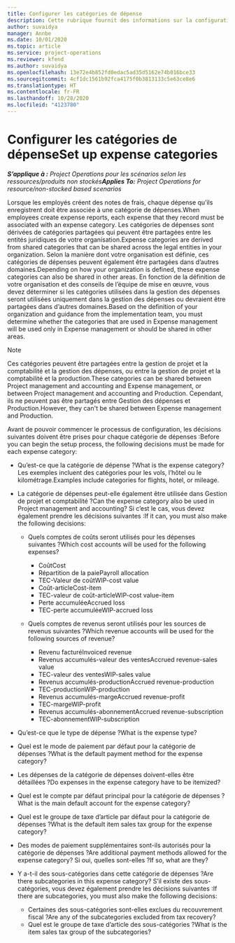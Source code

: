 ```yaml
---
title: Configurer les catégories de dépense
description: Cette rubrique fournit des informations sur la configuration des catégories de dépenses et des catégories partagées pour les notes de frais.
author: suvaidya
manager: Annbe
ms.date: 10/01/2020
ms.topic: article
ms.service: project-operations
ms.reviewer: kfend
ms.author: suvaidya
ms.openlocfilehash: 13e72e4b852fd0edac5ad35d5162e74b016bce33
ms.sourcegitcommit: 4cf1dc1561b92fca4175f0b3813133c5e63ce8e6
ms.translationtype: HT
ms.contentlocale: fr-FR
ms.lasthandoff: 10/28/2020
ms.locfileid: "4123780"
---
```

# <a name="set-up-expense-categories"></a><span data-ttu-id="db217-103">Configurer les catégories de dépense</span><span class="sxs-lookup"><span data-stu-id="db217-103">Set up expense categories</span></span>

<span data-ttu-id="db217-104">_**S’applique à :** Project Operations pour les scénarios selon les ressources/produits non stockés_</span><span class="sxs-lookup"><span data-stu-id="db217-104">_**Applies To:** Project Operations for resource/non-stocked based scenarios_</span></span>

<span data-ttu-id="db217-105">Lorsque les employés créent des notes de frais, chaque dépense qu’ils enregistrent doit être associée à une catégorie de dépenses.</span><span class="sxs-lookup"><span data-stu-id="db217-105">When employees create expense reports, each expense that they record must be associated with an expense category.</span></span> <span data-ttu-id="db217-106">Les catégories de dépenses sont dérivées de catégories partagées qui peuvent être partagées entre les entités juridiques de votre organisation.</span><span class="sxs-lookup"><span data-stu-id="db217-106">Expense categories are derived from shared categories that can be shared across the legal entities in your organization.</span></span> <span data-ttu-id="db217-107">Selon la manière dont votre organisation est définie, ces catégories de dépenses peuvent également être partagées dans d’autres domaines.</span><span class="sxs-lookup"><span data-stu-id="db217-107">Depending on how your organization is defined, these expense categories can also be shared in other areas.</span></span> <span data-ttu-id="db217-108">En fonction de la définition de votre organisation et des conseils de l’équipe de mise en œuvre, vous devez déterminer si les catégories utilisées dans la gestion des dépenses seront utilisées uniquement dans la gestion des dépenses ou devraient être partagées dans d’autres domaines.</span><span class="sxs-lookup"><span data-stu-id="db217-108">Based on the definition of your organization and guidance from the implementation team, you must determine whether the categories that are used in Expense management will be used only in Expense management or should be shared in other areas.</span></span>

> [!NOTE]
> <span data-ttu-id="db217-109">Ces catégories peuvent être partagées entre la gestion de projet et la comptabilité et la gestion des dépenses, ou entre la gestion de projet et la comptabilité et la production.</span><span class="sxs-lookup"><span data-stu-id="db217-109">These categories can be shared between Project management and accounting and Expense management, or between Project management and accounting and Production.</span></span> <span data-ttu-id="db217-110">Cependant, ils ne peuvent pas être partagés entre Gestion des dépenses et Production.</span><span class="sxs-lookup"><span data-stu-id="db217-110">However, they can't be shared between Expense management and Production.</span></span>

<span data-ttu-id="db217-111">Avant de pouvoir commencer le processus de configuration, les décisions suivantes doivent être prises pour chaque catégorie de dépenses :</span><span class="sxs-lookup"><span data-stu-id="db217-111">Before you can begin the setup process, the following decisions must be made for each expense category:</span></span>

- <span data-ttu-id="db217-112">Qu’est-ce que la catégorie de dépense ?</span><span class="sxs-lookup"><span data-stu-id="db217-112">What is the expense category?</span></span> <span data-ttu-id="db217-113">Les exemples incluent des catégories pour les vols, l’hôtel ou le kilométrage.</span><span class="sxs-lookup"><span data-stu-id="db217-113">Examples include categories for flights, hotel, or mileage.</span></span>
- <span data-ttu-id="db217-114">La catégorie de dépenses peut-elle également être utilisée dans Gestion de projet et comptabilité ?</span><span class="sxs-lookup"><span data-stu-id="db217-114">Can the expense category also be used in Project management and accounting?</span></span> <span data-ttu-id="db217-115">Si c’est le cas, vous devez également prendre les décisions suivantes :</span><span class="sxs-lookup"><span data-stu-id="db217-115">If it can, you must also make the following decisions:</span></span>

    - <span data-ttu-id="db217-116">Quels comptes de coûts seront utilisés pour les dépenses suivantes ?</span><span class="sxs-lookup"><span data-stu-id="db217-116">Which cost accounts will be used for the following expenses?</span></span>

        - <span data-ttu-id="db217-117">Coût</span><span class="sxs-lookup"><span data-stu-id="db217-117">Cost</span></span>
        - <span data-ttu-id="db217-118">Répartition de la paie</span><span class="sxs-lookup"><span data-stu-id="db217-118">Payroll allocation</span></span>
        - <span data-ttu-id="db217-119">TEC-Valeur de coût</span><span class="sxs-lookup"><span data-stu-id="db217-119">WIP-cost value</span></span>
        - <span data-ttu-id="db217-120">Coût-article</span><span class="sxs-lookup"><span data-stu-id="db217-120">Cost-item</span></span>
        - <span data-ttu-id="db217-121">TEC-valeur de coût-article</span><span class="sxs-lookup"><span data-stu-id="db217-121">WIP-cost value-item</span></span>
        - <span data-ttu-id="db217-122">Perte accumulée</span><span class="sxs-lookup"><span data-stu-id="db217-122">Accrued loss</span></span>
        - <span data-ttu-id="db217-123">TEC-perte accumulée</span><span class="sxs-lookup"><span data-stu-id="db217-123">WIP-accrued loss</span></span>

    - <span data-ttu-id="db217-124">Quels comptes de revenus seront utilisés pour les sources de revenus suivantes ?</span><span class="sxs-lookup"><span data-stu-id="db217-124">Which revenue accounts will be used for the following sources of revenue?</span></span>

        - <span data-ttu-id="db217-125">Revenu facturé</span><span class="sxs-lookup"><span data-stu-id="db217-125">Invoiced revenue</span></span>
        - <span data-ttu-id="db217-126">Revenus accumulés-valeur des ventes</span><span class="sxs-lookup"><span data-stu-id="db217-126">Accrued revenue-sales value</span></span>
        - <span data-ttu-id="db217-127">TEC-valeur des ventes</span><span class="sxs-lookup"><span data-stu-id="db217-127">WIP-sales value</span></span>
        - <span data-ttu-id="db217-128">Revenus accumulés-production</span><span class="sxs-lookup"><span data-stu-id="db217-128">Accrued revenue-production</span></span>
        - <span data-ttu-id="db217-129">TEC-production</span><span class="sxs-lookup"><span data-stu-id="db217-129">WIP-production</span></span>
        - <span data-ttu-id="db217-130">Revenus accumulés-marge</span><span class="sxs-lookup"><span data-stu-id="db217-130">Accrued revenue-profit</span></span>
        - <span data-ttu-id="db217-131">TEC-marge</span><span class="sxs-lookup"><span data-stu-id="db217-131">WIP-profit</span></span>
        - <span data-ttu-id="db217-132">Revenus accumulés-abonnement</span><span class="sxs-lookup"><span data-stu-id="db217-132">Accrued revenue-subscription</span></span>
        - <span data-ttu-id="db217-133">TEC-abonnement</span><span class="sxs-lookup"><span data-stu-id="db217-133">WIP-subscription</span></span>

- <span data-ttu-id="db217-134">Qu’est-ce que le type de dépense ?</span><span class="sxs-lookup"><span data-stu-id="db217-134">What is the expense type?</span></span>
- <span data-ttu-id="db217-135">Quel est le mode de paiement par défaut pour la catégorie de dépenses ?</span><span class="sxs-lookup"><span data-stu-id="db217-135">What is the default payment method for the expense category?</span></span>
- <span data-ttu-id="db217-136">Les dépenses de la catégorie de dépenses doivent-elles être détaillées ?</span><span class="sxs-lookup"><span data-stu-id="db217-136">Do expenses in the expense category have to be itemized?</span></span>
- <span data-ttu-id="db217-137">Quel est le compte par défaut principal pour la catégorie de dépenses ?</span><span class="sxs-lookup"><span data-stu-id="db217-137">What is the main default account for the expense category?</span></span>
- <span data-ttu-id="db217-138">Quel est le groupe de taxe d’article par défaut pour la catégorie de dépenses ?</span><span class="sxs-lookup"><span data-stu-id="db217-138">What is the default item sales tax group for the expense category?</span></span>
- <span data-ttu-id="db217-139">Des modes de paiement supplémentaires sont-ils autorisés pour la catégorie de dépenses ?</span><span class="sxs-lookup"><span data-stu-id="db217-139">Are additional payment methods allowed for the expense category?</span></span> <span data-ttu-id="db217-140">Si oui, quelles sont-elles ?</span><span class="sxs-lookup"><span data-stu-id="db217-140">If so, what are they?</span></span>
- <span data-ttu-id="db217-141">Y a-t-il des sous-catégories dans cette catégorie de dépenses ?</span><span class="sxs-lookup"><span data-stu-id="db217-141">Are there subcategories in this expense category?</span></span> <span data-ttu-id="db217-142">S’il existe des sous-catégories, vous devez également prendre les décisions suivantes :</span><span class="sxs-lookup"><span data-stu-id="db217-142">If there are subcategories, you must also make the following decisions:</span></span>

    - <span data-ttu-id="db217-143">Certaines des sous-catégories sont-elles exclues du recouvrement fiscal ?</span><span class="sxs-lookup"><span data-stu-id="db217-143">Are any of the subcategories excluded from tax recovery?</span></span>
    - <span data-ttu-id="db217-144">Quel est le groupe de taxe d’article des sous-catégories ?</span><span class="sxs-lookup"><span data-stu-id="db217-144">What is the item sales tax group of the subcategories?</span></span>
